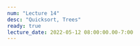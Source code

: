 ```yaml
---
num: "Lecture 14"
desc: "Quicksort, Trees"
ready: true
lecture_date: 2022-05-12 08:00:00.00-7:00
---
```

